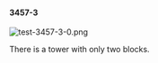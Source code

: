 #### 3457-3
![test-3457-3-0.png](https://github.com/lil-lab/nlvr/raw/master/nlvr/test/images/2/test-3457-3-0.png "test-3457-3-0.png")

There is a tower with only two blocks.